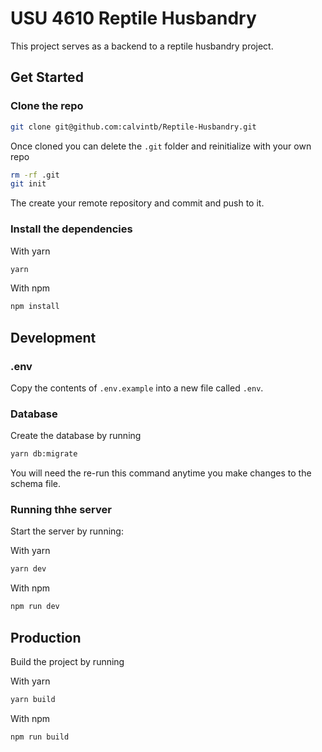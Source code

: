 # USU 4610 Reptile Husbandry
This project serves as a backend to a reptile husbandry project.

## Get Started
### Clone the repo
```bash
git clone git@github.com:calvintb/Reptile-Husbandry.git
```
Once cloned you can delete the `.git` folder and reinitialize with your own repo

```bash
rm -rf .git
git init
```
The create your remote repository and commit and push to it.

### Install the dependencies

With yarn
```bash
yarn
```

With npm
```bash
npm install
```

## Development
### .env
Copy the contents of `.env.example` into a new file called `.env`.

### Database
Create the database by running
```bash
yarn db:migrate
```
You will need the re-run this command anytime you make changes to the schema file.

### Running thhe server
Start the server by running:

With yarn
```bash
yarn dev
```

With npm
```bash
npm run dev
```

## Production
Build the project by running

With yarn
```bash
yarn build
```

With npm
```bash
npm run build
```
